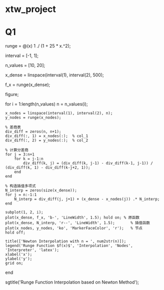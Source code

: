 # xtw_project
# Q1
runge = @(x) 1 ./ (1 + 25 * x.^2);

interval = [-1, 1];

n_values = [10, 20];

x_dense = linspace(interval(1), interval(2), 500);

f_x = runge(x_dense);

figure;

for i = 1:length(n_values)
    n = n_values(i);
    

  
    x_nodes = linspace(interval(1), interval(2), n);
    y_nodes = runge(x_nodes);
    
    % 差商表
    div_diff = zeros(n, n+1);  
    div_diff(:, 1) = x_nodes(:);  % col_1
    div_diff(:, 2) = y_nodes(:);  % col_2
    
    % 计算分差商
    for j = 3:n+1
        for k = j-1:n
            div_diff(k, j) = (div_diff(k, j-1) - div_diff(k-1, j-1)) / (div_diff(k, 1) - div_diff(k-j+2, 1));
        end
    end
    
    % 构造插值多项式
    N_interp = zeros(size(x_dense));
    for j = n:-1:1
        N_interp = div_diff(j, j+1) + (x_dense - x_nodes(j)) .* N_interp;
    end
    
    subplot(1, 2, i);
    plot(x_dense, f_x, 'b-', 'LineWidth', 1.5); hold on; % 原函数
    plot(x_dense, N_interp, 'r--', 'LineWidth', 1.5);       % 插值函数
    plot(x_nodes, y_nodes, 'ko', 'MarkerFaceColor', 'r');   % 节点
    hold off;
    
    title(['Newton Interpolation with n = ', num2str(n)]);
    legend('Runge Function $f(x)$', 'Interpolation', 'Nodes', 'Interpreter', 'latex');
    xlabel('x');
    ylabel('y');
    grid on;
end

sgtitle('Runge Function Interpolation based on Newton Method');

